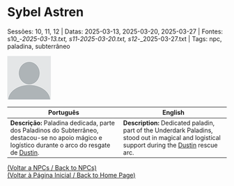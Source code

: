 
# Sybel Astren

Sessões: 10, 11, 12 | Datas: 2025-03-13, 2025-03-20, 2025-03-27 | Fontes: s10_-_2025-03-13.txt, s11_-_2025-03-20.txt, s12_-_2025-03-27.txt | Tags: npc, paladina, subterrâneo

![Sybel Astren](blank.png)

| Português | English |
|-----------|---------|
| **Descrição:** Paladina dedicada, parte dos Paladinos do Subterrâneo, destacou-se no apoio mágico e logístico durante o arco do resgate de [Dustin](pc_dustin..md). | **Description:** Dedicated paladin, part of the Underdark Paladins, stood out in magical and logistical support during the [Dustin](pc_dustin..md) rescue arc. |

[(Voltar a NPCs / Back to NPCs)](npcs_list.md)  
[(Voltar à Página Inicial / Back to Home Page)](home.md)



















